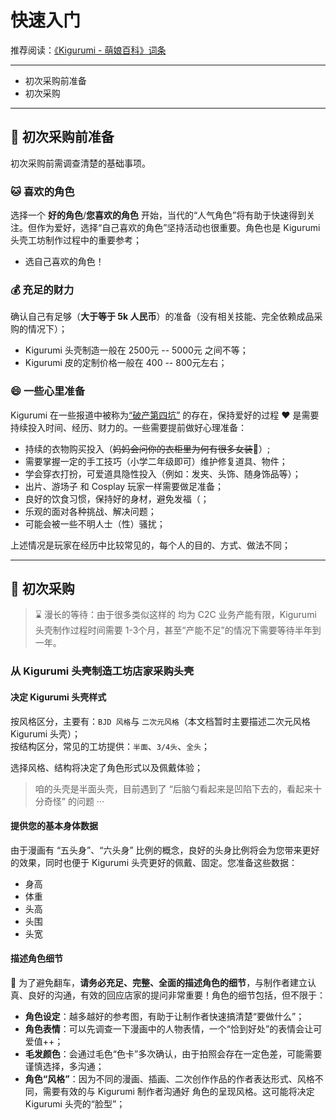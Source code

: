 # 快速入门

推荐阅读：[《Kigurumi - 萌娘百科》词条](https://zh.moegirl.org.cn/zh-hans/Kigurumi) 

----
- 初次采购前准备
- 初次采购
----

## 🛒 初次采购前准备

初次采购前需调查清楚的基础事项。

### 🐱 喜欢的角色
选择一个 **好的角色**/**您喜欢的角色** 开始，当代的“人气角色”将有助于快速得到关注。但作为爱好，选择“自己喜欢的角色”坚持活动也很重要。角色也是 Kigurumi 头壳工坊制作过程中的重要参考；
- 选自己喜欢的角色！

### 💰 充足的财力
确认自己有足够（**大于等于 5k 人民币**）的准备（没有相关技能、完全依赖成品采购的情况下）；
- Kigurumi 头壳制造一般在 2500元 -- 5000元 之间不等；
- Kigurumi 皮的定制价格一般在 400 -- 800元左右；

### 😄 一些心里准备
Kigurumi 在一些报道中被称为[“破产第四坑”](https://baike.baidu.com/tashuo/browse/content?id=114318e9aa9ccfeee6939776&lemmaId=895536&fromLemmaModule=pcRight&lemmaTitle=kigurumi) 的存在，保持爱好的过程 ❤️ 是需要持续投入时间、经历、财力的。一些需要提前做好心理准备：

- 持续的衣物购买投入（~~妈妈会问你的衣柜里为何有很多女装~~👚）;
- 需要掌握一定的手工技巧（小学二年级即可）维护修复道具、物件；
- 学会穿衣打扮，可爱道具隐性投入（例如：发夹、头饰、随身饰品等）；
- 出片、游场子 和 Cosplay 玩家一样需要做足准备；
- 良好的饮食习惯，保持好的身材，避免发福（；
- 乐观的面对各种挑战、解决问题；
- 可能会被一些不明人士（性）骚扰；

上述情况是玩家在经历中比较常见的，每个人的目的、方式、做法不同；

----

## 💸 初次采购

> ⌛️ 漫长的等待：由于很多类似这样的 均为 C2C 业务产能有限，Kigurumi 头壳制作过程时间需要 1-3个月，甚至“产能不足”的情况下需要等待半年到一年。
### 从 Kigurumi 头壳制造工坊店家采购头壳

#### 决定 Kigurumi 头壳样式
按风格区分，主要有：`BJD 风格`与 `二次元风格`（本文档暂时主要描述二次元风格 Kigurumi 头壳）；  
按结构区分，常见的工坊提供：`半面`、`3/4头`、`全头`；  

选择风格、结构将决定了角色形式以及佩戴体验；

> 咱的头壳是半面头壳，目前遇到了 “后脑勺看起来是凹陷下去的，看起来十分奇怪” 的问题 ···

#### 提供您的基本身体数据
由于漫画有 “五头身”、“六头身” 比例的概念，良好的头身比例将会为您带来更好的效果，同时也便于 Kigurumi 头壳更好的佩戴、固定。您准备这些数据：
- 身高
- 体重
- 头高
- 头围
- 头宽

#### 描述角色细节
🙏 为了避免翻车，**请务必充足、完整、全面的描述角色的细节**，与制作者建立认真、良好的沟通，有效的回应店家的提问非常重要！角色的细节包括，但不限于：

- **角色设定**：越多越好的参考图，有助于让制作者快速搞清楚“要做什么”；
- **角色表情**：可以先调查一下漫画中的人物表情，一个“恰到好处”的表情会让可爱值++；
- **毛发颜色**：会通过毛色“色卡”多次确认，由于拍照会存在一定色差，可能需要谨慎选择，多沟通；
- **角色“风格”**：因为不同的漫画、插画、二次创作作品的作者表达形式、风格不同，需要有效的与 Kigurumi 制作者沟通好 角色的呈现风格。这可能将决定 Kigurumi 头壳的“脸型”；



